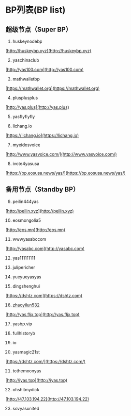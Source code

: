 # BP列表(BP list)

## 超级节点（Super BP）
1. huskeynodebp 

  [http://huskeybp.xyz](http://huskeybp.xyz)

2. yaschinaclub

  [http://yas100.com](http://yas100.com)

3. mathwalletbp

  [https://mathwallet.org](https://mathwallet.org)
  
4. plusplusplus

  [http://yas.plus](http://yas.plus)
  
5. yasflyflyfly

6. lichang.io

  [https://lichang.io](https://lichang.io)
  
7. myeidosvoice

  [http://www.yasvoice.com/](http://www.yasvoice.com/)

8. ivote4yasusa

  [https://bp.eosusa.news/yas/](https://bp.eosusa.news/yas/)

## 备用节点（Standby BP）
9. peilin444yas

  [http://peilin.xyz](http://peilin.xyz)

10. eosmongolia5

  [http://eos.mn](http://eos.mn)

11. wwwyasabccom

  [http://yasabc.com](http://yasabc.com)

12. yas111111111

13. julipericher

14. yueyueyasyas

15. dingshenghui

  [https://dshtz.com](https://dshtz.com)

16. [zhaoyilun532](https://github.com/zhaoyilun/YAS-MainnetBP/BP-zhaoyilun532.md)

  [http://yas.fljx.top](http://yas.fljx.top)

17. yasbp.vip

18. fullhistoryb

19. io

20. yasmagic21st
  
  [https://dshtz.com/](https://dshtz.com/)
    
21. tothemoonyas

  [http://iyas.top](http://iyas.top)


22. ohshitmydick

  [http://47.103.194.22](http://47.103.194.22)

23. sovyasunited
